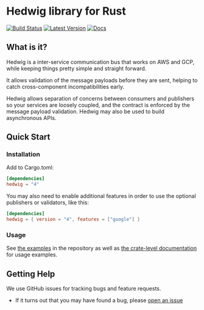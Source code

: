# Hedwig library for Rust

[![Build Status](https://travis-ci.com/standard-ai/hedwig-rust.svg?branch=master)](https://travis-ci.com/standard-ai/hedwig-rust)
[![Latest Version](https://img.shields.io/crates/v/hedwig.svg?style=flat-square)](https://crates.io/crates/hedwig)
[![Docs](https://docs.rs/hedwig/badge.svg)](https://docs.rs/hedwig)

## What is it?

Hedwig is a inter-service communication bus that works on AWS and GCP, while keeping things pretty
simple and straight forward.

It allows validation of the message payloads before they are sent, helping to catch cross-component
incompatibilities early.

Hedwig allows separation of concerns between consumers and publishers so your services are loosely
coupled, and the contract is enforced by the message payload validation. Hedwig may also be used to
build asynchronous APIs.

## Quick Start

### Installation

Add to Cargo.toml:

```toml
[dependencies]
hedwig = "4"
```

You may also need to enable additional features in order to use the optional publishers or
validators, like this:

```toml
[dependencies]
hedwig = { version = "4", features = ["google"] }
```

### Usage

See [the examples](https://github.com/standard-ai/hedwig-rust/tree/master/examples) in the
repository as well as [the crate-level documentation](https://docs.rs/hedwig/) for
usage examples.

## Getting Help

We use GitHub issues for tracking bugs and feature requests.

* If it turns out that you may have found a bug, please [open an
issue](https://github.com/standard-ai/hedwig-rust/issues/new)
